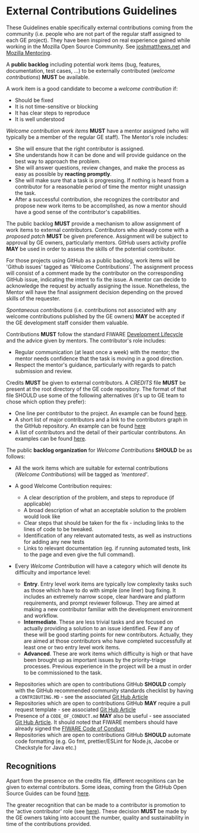 # External Contributions Guidelines

These Guidelines enable specifically external contributions coming from the
community (i.e. people who are not part of the regular staff assigned to each GE
project). They have been inspired on real experience gained while working in the
Mozilla Open Source Community. See
[joshmatthews.net](http://www.joshmatthews.net/deck.js/mentor/) and
[Mozilla Mentoring](https://wiki.mozilla.org/Contribute/Coding/Mentoring).

A **public backlog** including potential work items (bug, features,
documentation, test cases, ...) to be externally contributed (_welcome
contributions_) **MUST** be available.

A work item is a good candidate to become a _welcome contribution_ if:

-   Should be fixed
-   It is not time-sensitive or blocking
-   It has clear steps to reproduce
-   It is well understood

_Welcome contribution work items_ **MUST** have a mentor assigned (who will
typically be a member of the regular GE staff). The Mentor's role includes:

-   She will ensure that the right contributor is assigned.
-   She understands how it can be done and will provide guidance on the best way
    to approach the problem.
-   She will answer questions, review changes, and make the process as easy as
    possible by **reacting promptly**.
-   She will make sure that a task is progressing. If nothing is heard from a
    contributor for a reasonable period of time the mentor might unassign the
    task.
-   After a successful contribution, she recognizes the contributor and propose
    new work items to be accomplished, as now a mentor should have a good sense
    of the contributor's capabilities.

The public backlog **MUST** provide a mechanism to allow assignment of work
items to external contributors. Contributors who already come with a _proposed
patch_ **MUST** be given preference. Assignment will be subject to approval by
GE owners, particularly mentors. GitHub users activity profile **MAY** be used
in order to assess the skills of the potential contributor.

For those projects using GitHub as a public backlog, work items will be 'Github
issues' tagged as 'Welcome Contributions'. The assignment process will consist
of a comment made by the contributor on the corresponding GitHub issue,
indicating the intent to fix the issue. A mentor can decide to acknowledge the
request by actually assigning the issue. Nonetheless, the Mentor will have the
final assignment decision depending on the proved skills of the requester.

_Spontaneous contributions_ (i.e. contributions not associated with any welcome
contributions published by the GE owners) **MAY** be accepted if the GE
development staff consider them valuable.

Contributions **MUST** follow the standard FIWARE
[Development Lifecycle](development.md#Development_Lifecycle) and the advice
given by mentors. The contributor's role includes:

-   Regular communication (at least once a week) with the mentor; the mentor
    needs confidence that the task is moving in a good direction.
-   Respect the mentor's guidance, particularly with regards to patch submission
    and review.

Credits **MUST** be given to external contributors. A _CREDITS_ file **MUST** be
present at the root directory of the GE code repository. The format of that file
SHOULD use some of the following alternatives (it's up to GE team to chose which
option they prefer):

-   One line per contributor to the project. An example can be found
    [here](https://github.com/nodejs/node/blob/master/AUTHORS).
-   A short list of major contributors and a link to the contributors graph in
    the GitHub repository. An example can be found
    [here](https://github.com/Kotti/Kotti/blob/master/AUTHORS.txt)
-   A list of contributors and the detail of their particular contributons. An
    examples can be found
    [here](https://github.com/sinatra/sinatra/blob/master/AUTHORS.md).

The public **backlog organization** for _Welcome Contributions_ **SHOULD** be as
follows:

-   All the work items which are suitable for external contributions (_Welcome
    Contributions_) will be tagged as _'mentored'_.
-   A good Welcome Contribution requires:

    -   A clear description of the problem, and steps to reproduce (if
        applicable)
    -   A broad description of what an acceptable solution to the problem would
        look like
    -   Clear steps that should be taken for the fix - including links to the
        lines of code to be tweaked.
    -   Identification of any relevant automated tests, as well as instructions
        for adding any new tests
    -   Links to relevant documentation (eg. if running automated tests, link to
        the page and even give the full command).

-   Every _Welcome Contribution_ will have a category which will denote its
    difficulty and importance level:
    -   **Entry**. Entry level work items are typically low complexity tasks
        such as those which have to do with simple (one liner) bug fixing. It
        includes an extremely narrow scope, clear hardware and platform
        requirements, and prompt reviewer followup. They are aimed at making a
        new contributor familiar with the development environment and workflow.
    -   **Intermediate**. These are less trivial tasks and are focused on
        actually providing a solution to an issue identified. Few if any of
        these will be good starting points for new contributors. Actually, they
        are aimed at those contributors who have completed successfully at least
        one or two entry level work items.
    -   **Advanced**. These are work items which difficulty is high or that have
        been brought up as important issues by the priority-triage processes.
        Previous experience in the project will be a must in order to be
        commissioned to the task.

*   Repositories which are open to contributions GitHub **SHOULD** comply with
    the GitHub recommended community standards checklist by having a
    `CONTRIBUTING.MD` - see the associated
    [Git Hub Article](https://help.github.com/articles/setting-guidelines-for-repository-contributors/)
*   Repositories which are open to contributions GitHub **MAY** require a pull
    request template - see associated
    [Git Hub Article](https://help.github.com/articles/creating-a-pull-request-template-for-your-repository/)
*   Presence of a `CODE_OF_CONDUCT.md` **MAY** also be useful - see associated
    [Git Hub Article](https://help.github.com/articles/adding-a-code-of-conduct-to-your-project/).
    It should noted that FIWARE members should have already signed the
    [FIWARE Code of Conduct](https://www.fiware.org/foundation/code-of-conduct/)
*   Repositories which are open to contributions GitHub **SHOULD** automate code
    formatting (e.g. Go fmt, prettier/ESLint for Node.js, Jacobe or Checkstyle
    for Java etc.)

## Recognitions

Apart from the presence on the credits file, different recognitions can be given
to external contributors. Some ideas, coming from the GitHub Open Source Guides
can be found [here](https://opensource.guide/).

The greater recognition that can be made to a contributor is promotion to the
'active contributor' role (see
[here](https://docs.google.com/spreadsheets/d/183li2rrkTM4fPpgYWUc3czL5pB9MdbyFJXnCXE3-Mjo/edit?usp=sharing)).
These decision **MUST** be made by the GE owners taking into account the number,
quality and sustainability in time of the contributions provided.
